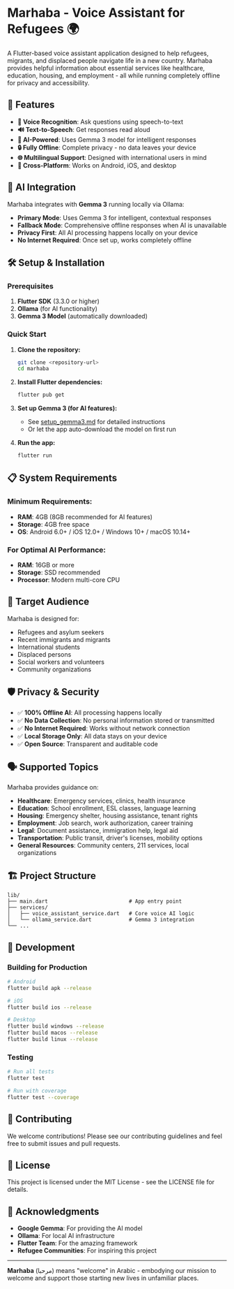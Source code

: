 # Marhaba - Voice Assistant for Refugees 🌍

A Flutter-based voice assistant application designed to help refugees, migrants, and displaced people navigate life in a new country. Marhaba provides helpful information about essential services like healthcare, education, housing, and employment - all while running completely offline for privacy and accessibility.

## 🚀 Features

- **🎤 Voice Recognition**: Ask questions using speech-to-text
- **🔊 Text-to-Speech**: Get responses read aloud 
- **🤖 AI-Powered**: Uses Gemma 3 model for intelligent responses
- **🔒 Fully Offline**: Complete privacy - no data leaves your device
- **🌐 Multilingual Support**: Designed with international users in mind
- **📱 Cross-Platform**: Works on Android, iOS, and desktop

## 🧠 AI Integration

Marhaba integrates with **Gemma 3** running locally via Ollama:

- **Primary Mode**: Uses Gemma 3 for intelligent, contextual responses
- **Fallback Mode**: Comprehensive offline responses when AI is unavailable
- **Privacy First**: All AI processing happens locally on your device
- **No Internet Required**: Once set up, works completely offline

## 🛠️ Setup & Installation

### Prerequisites

1. **Flutter SDK** (3.3.0 or higher)
2. **Ollama** (for AI functionality)
3. **Gemma 3 Model** (automatically downloaded)

### Quick Start

1. **Clone the repository:**
   ```bash
   git clone <repository-url>
   cd marhaba
   ```

2. **Install Flutter dependencies:**
   ```bash
   flutter pub get
   ```

3. **Set up Gemma 3 (for AI features):**
   - See [setup_gemma3.md](setup_gemma3.md) for detailed instructions
   - Or let the app auto-download the model on first run

4. **Run the app:**
   ```bash
   flutter run
   ```

## 📋 System Requirements

### Minimum Requirements:
- **RAM**: 4GB (8GB recommended for AI features)
- **Storage**: 4GB free space
- **OS**: Android 6.0+ / iOS 12.0+ / Windows 10+ / macOS 10.14+

### For Optimal AI Performance:
- **RAM**: 16GB or more
- **Storage**: SSD recommended
- **Processor**: Modern multi-core CPU

## 🎯 Target Audience

Marhaba is designed for:
- Refugees and asylum seekers
- Recent immigrants and migrants
- International students
- Displaced persons
- Social workers and volunteers
- Community organizations

## 🛡️ Privacy & Security

- ✅ **100% Offline AI**: All processing happens locally
- ✅ **No Data Collection**: No personal information stored or transmitted
- ✅ **No Internet Required**: Works without network connection
- ✅ **Local Storage Only**: All data stays on your device
- ✅ **Open Source**: Transparent and auditable code

## 🗣️ Supported Topics

Marhaba provides guidance on:

- **Healthcare**: Emergency services, clinics, health insurance
- **Education**: School enrollment, ESL classes, language learning
- **Housing**: Emergency shelter, housing assistance, tenant rights
- **Employment**: Job search, work authorization, career training
- **Legal**: Document assistance, immigration help, legal aid
- **Transportation**: Public transit, driver's licenses, mobility options
- **General Resources**: Community centers, 211 services, local organizations

## 🏗️ Project Structure

```
lib/
├── main.dart                          # App entry point
├── services/
│   ├── voice_assistant_service.dart   # Core voice AI logic
│   └── ollama_service.dart            # Gemma 3 integration
└── ...
```

## 🔧 Development

### Building for Production

```bash
# Android
flutter build apk --release

# iOS  
flutter build ios --release

# Desktop
flutter build windows --release
flutter build macos --release
flutter build linux --release
```

### Testing

```bash
# Run all tests
flutter test

# Run with coverage
flutter test --coverage
```

## 🤝 Contributing

We welcome contributions! Please see our contributing guidelines and feel free to submit issues and pull requests.

## 📄 License

This project is licensed under the MIT License - see the LICENSE file for details.

## 🙏 Acknowledgments

- **Google Gemma**: For providing the AI model
- **Ollama**: For local AI infrastructure
- **Flutter Team**: For the amazing framework
- **Refugee Communities**: For inspiring this project

---

**Marhaba** (مرحبا) means "welcome" in Arabic - embodying our mission to welcome and support those starting new lives in unfamiliar places.
